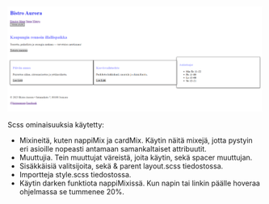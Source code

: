 ![alt text](webpic.png)



Scss ominaisuuksia käytetty:
- Mixineitä, kuten nappiMix ja cardMix. Käytin näitä mixejä, jotta pystyin eri asioille nopeasti antamaan samankaltaiset attribuutit. 
- Muuttujia. Tein muuttujat väreistä, joita käytin, sekä spacer muuttujan.
- Sisäkkäisiä valitsijoita, sekä & parent layout.scss tiedostossa.
- Importteja style.scss tiedostossa.
- Käytin darken funktiota nappiMixissä. Kun napin tai linkin päälle hoveraa ohjelmassa se tummenee 20%.
  

